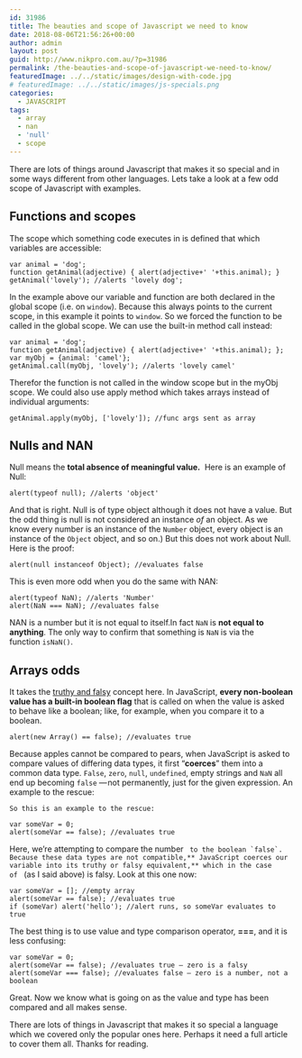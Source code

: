 ```yaml
---
id: 31986
title: The beauties and scope of Javascript we need to know
date: 2018-08-06T21:56:26+00:00
author: admin
layout: post
guid: http://www.nikpro.com.au/?p=31986
permalink: /the-beauties-and-scope-of-javascript-we-need-to-know/
featuredImage: ../../static/images/design-with-code.jpg
# featuredImage: ../../static/images/js-specials.png
categories:
  - JAVASCRIPT
tags:
  - array
  - nan
  - 'null'
  - scope
---
```

There are lots of things around Javascript that makes it so special and in some ways different from other languages. Lets take a look at a few odd scope of Javascript with examples.

## Functions and scopes

The scope which something code executes in is defined that which variables are accessible:


```
var animal = 'dog';
function getAnimal(adjective) { alert(adjective+' '+this.animal); }
getAnimal('lovely'); //alerts 'lovely dog';
```


In the example above our variable and function are both declared in the global scope (i.e. on `window`). Because this always points to the current scope, in this example it points to `window`. So we forced the function to be called in the global scope. We can use the built-in method call instead:


```
var animal = 'dog';
function getAnimal(adjective) { alert(adjective+' '+this.animal); };
var myObj = {animal: 'camel'};
getAnimal.call(myObj, 'lovely'); //alerts 'lovely camel'
```


Therefor the function is not called in the window scope but in the myObj scope. We could also use apply method which takes arrays instead of individual arguments:


```
getAnimal.apply(myObj, ['lovely']); //func args sent as array
```


## Nulls and NAN

Null means the **total absence of meaningful value.**  Here is an example of Null:


```
alert(typeof null); //alerts 'object'
```


And that is right. Null is of type object although it does not have a value. But the odd thing is null is not considered an instance _of_ an object. As we know every number is an instance of the `Number` object, every object is an instance of the `Object` object, and so on.) But this does not work about Null. Here is the proof:


```
alert(null instanceof Object); //evaluates false
```


This is even more odd when you do the same with NAN:


```
alert(typeof NaN); //alerts 'Number'
alert(NaN === NaN); //evaluates false
```


NAN is a number but it is not equal to itself.In fact `NaN` is **not equal to anything**. The only way to confirm that something is `NaN` is via the function `isNaN()`.

## Arrays odds

It takes the [truthy and falsy](http://www.nikpro.com.au/truthy-or-falsy-values-in-javascript-and-how-to-work-with-them/) concept here. In JavaScript, **every non-boolean value has a built-in boolean flag** that is called on when the value is asked to behave like a boolean; like, for example, when you compare it to a boolean.


```
alert(new Array() == false); //evaluates true
```


Because apples cannot be compared to pears, when JavaScript is asked to compare values of differing data types, it first “**coerces**” them into a common data type. `False`, `zero`, `null`, `undefined`, empty strings and `NaN` all end up becoming `false` — not permanently, just for the given expression. An example to the rescue:

```
So this is an example to the rescue: 
```



```
var someVar = 0;
alert(someVar == false); //evaluates true
```


Here, we’re attempting to compare the number `` to the boolean `false`. Because these data types are not compatible,** JavaScript coerces our variable into its truthy or falsy equivalent,** which in the case of `` (as I said above) is falsy. Look at this one now:


```
var someVar = []; //empty array
alert(someVar == false); //evaluates true
if (someVar) alert('hello'); //alert runs, so someVar evaluates to true
```


The best thing is to use value and type comparison operator, **===**, and it is less confusing:


```
var someVar = 0;
alert(someVar == false); //evaluates true – zero is a falsy
alert(someVar === false); //evaluates false – zero is a number, not a boolean
```


Great. Now we know what is going on as the value and type has been compared and all makes sense.

There are lots of things in Javascript that makes it so special a language which we covered only the popular ones here. Perhaps it need a full article to cover them all. Thanks for reading.